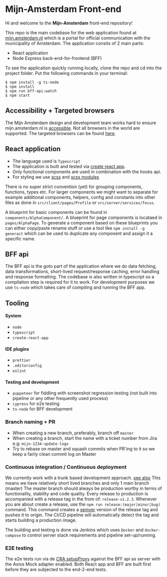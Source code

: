 # Mijn-Amsterdam Front-end

Hi and welcome to the **Mijn-Amsterdam** front-end repository!

This repo is the main codebase for the web application found at [mijn.amsterdam.nl](https://mijn.amsterdam.nl) which
is a portal for official communication with the municipality of Amsterdam. The application consits of 2 main parts:

- React application
- Node Express back-end-for-frontend (BFF)

To see the application quickly running locally, clone the repo and cd into the project folder. Put the following commands in your terminal:

```
$ npm install -g ts-node
$ npm install
$ npm run bff-api:watch
$ npm start
```

## Accessibility + Targeted browsers

The Mijn Amsterdam design and development team works hard to ensure mijn.amsterdam.nl is [accessible](https://mijn.amsterdam.nl/toegankelijkheidsverklaring). 
Not all browsers in the world are supported. The targeted browsers can be found [here](https://github.com/Amsterdam/mijn-amsterdam-frontend/blob/master/package.json#L17).

## React application

- The language used is `Typescript`
- The application is built and tested via [create react app](https://create-react-app.dev/). 
- Only functional components are used in combination with the hooks api.
- For styling we use [scss](https://create-react-app.dev/docs/adding-a-sass-stylesheet) and [scss modules](https://create-react-app.dev/docs/adding-a-css-modules-stylesheet)

There is no super strict convention (yet) for grouping components, functions, types etc. For larger components we might want to separate for example additional components, helpers, config and constants
into other files as done in `src/client/pages/Profile` or `src/server/services/focus`. 

A blueprint for basic components can be found in `components/AlphaComponent/`. A blueprint for page components is locataed in `pages/AlphaPage`.
To generate a component based on these blueprints you can either copy/paste rename stuff or use a tool like `npm install -g generact` which can
be used to duplicate any component and assign it a specific name.


## BFF api

The BFF api is the goto part of the application where we do data fetching, data transformations, short-lived request/response caching, error handling and response formatting.
The codebase is also written in typescript so a compilation step is required for it to work. For development purposes we use `ts-node` which takes care of compiling and running the BFF app.


## Tooling

#### System
- `node`
- `typescript` 
- `create-react-app`

#### IDE plugins
- `prettier`
- `.editorconfig`
- `eslint`

#### Testing and development
- `puppeteer` for fiddling with screenshot regression testing (not built into pipeline or any other frequently used process)
- `cypress` for e2e testing
- `ts-node` for BFF development

### Branch naming + PR

- When creating a new branch, preferably, branch off `master`
- When creating a branch, start the name with a ticket number from Jira e.g: `mijn-1234-update-logo`
- Try to rebase on master and squash commits when PR'ing to it so we keep a fairly clean commit log on Master

### Continuous integration / Continuous deployment

We currently work with a trunk based development approach. [see also](https://trunkbaseddevelopment.com) This means we have relatively short lived branches and only 1 main branch (master)
The master branch should always be production worthy in terms of functionality, stability and code quality.
Every release to production is accompanied with a release tag in the from of: `release-v1.2.3`. Whenever you are about create a release, use the `npm run release:(major|minor|bug)` command. This command
creates a [semver](https://semver.org/) version of the release tag and pushes it to origin. The CI/CD pipeline will automatically detect the tag and starts building a production image.

The building and testing is done via Jenkins which uses `Docker` and `docker-compose` to control server stack requirements and pipeline set-up/running.

### E2E testing

The e2e tests run via de [CRA setupProxy](https://create-react-app.dev/docs/proxying-api-requests-in-development/) against the BFF api as server with the Axios Mock adapter enabled. 
Both React app and BFF are built first before they are subjected to the end-2-end tests. 

